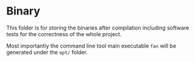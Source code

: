 # Binary

This folder is for storing the binaries after compilation including software tests for the correctness of the whole project.

Most importantly the command line tool main executable `fan` will be generated under the `opt/` folder.